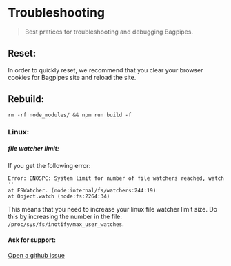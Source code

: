 # Troubleshooting


>  Best pratices for troubleshooting and debugging Bagpipes.  


## Reset:  
In order to quickly reset, we recommend that you clear your browser cookies for Bagpipes site and reload the site.  


## Rebuild:   
```
rm -rf node_modules/ && npm run build -f 
```

### Linux:

##### file watcher limit:  
If you get the following error:  
```
Error: ENOSPC: System limit for number of file watchers reached, watch ''
at FSWatcher. (node:internal/fs/watchers:244:19)
at Object.watch (node:fs:2264:34)
```
This means that you need to increase your linux file watcher limit size. Do this by increasing the number in the file: `/proc/sys/fs/inotify/max_user_watches`.  



#### Ask for support:   
[Open a github issue](https://github.com/XcmSend/app/issues/new)

